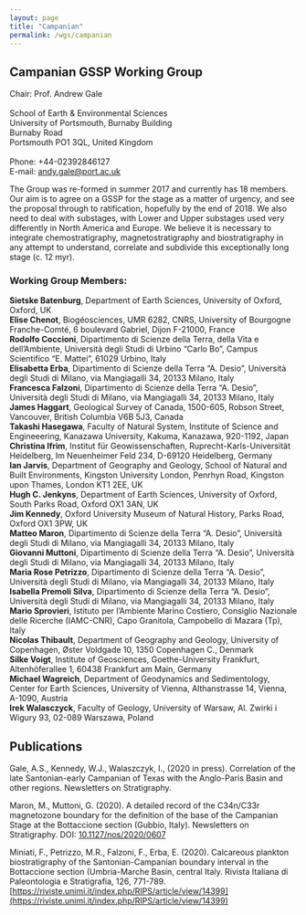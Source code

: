 ```yaml
---
layout: page
title: "Campanian"
permalink: /wgs/campanian
---
```

## Campanian GSSP Working Group

<div class="person-grid">
    <div class="person">
        <div>
            <img src="https://stratigraphy.org/subcommission-cretaceous/images/person-gale.jpg" alt="" />
        </div>
        <div class="contact-details">
            Chair: Prof. Andrew Gale<br />
            <br />
            School of Earth & Environmental Sciences<br />
            University of Portsmouth, Burnaby Building<br />
            Burnaby Road<br />
            Portsmouth PO1 3QL, United Kingdom<br />
            <br />
            Phone: +44-02392846127<br />
            E-mail: <a href="andy.gale@port.ac.uk">andy.gale@port.ac.uk</a>
        </div>
    </div>
</div>

The Group was re-formed in summer 2017 and currently has 18 members. Our aim is to agree on a GSSP for the stage as a matter of urgency, and see the proposal through to ratification, hopefully by the end of 2018. We also need to deal with substages, with Lower and Upper substages used very differently in North America and Europe. We believe it is necessary to integrate chemostratigraphy, magnetostratigraphy and biostratigraphy in any attempt to understand, correlate and subdivide this exceptionally long stage (c. 12 myr).

### Working Group Members:

**Sietske Batenburg**, Department of Earth Sciences, University of Oxford, Oxford, UK  
**Elise Chenot**, Biogéosciences, UMR 6282, CNRS, University of Bourgogne Franche-Comté, 6 boulevard Gabriel, Dijon F-21000, France  
**Rodolfo Coccioni**, Dipartimento di Scienze della Terra, della Vita e dell’Ambiente, Università degli Studi di Urbino “Carlo Bo”, Campus Scientifico “E. Mattei”, 61029 Urbino, Italy  
**Elisabetta Erba**, Dipartimento di Scienze della Terra “A. Desio”, Università degli Studi di Milano, via Mangiagalli 34, 20133 Milano, Italy  
**Francesca Falzoni**, Dipartimento di Scienze della Terra “A. Desio”, Università degli Studi di Milano, via Mangiagalli 34, 20133 Milano, Italy  
**James Haggart**, Geological Survey of Canada, 1500-605, Robson Street, Vancouver, British Columbia V6B 5J3, Canada  
**Takashi Hasegawa**, Faculty of Natural System, Institute of Science and Engineeering, Kanazawa University, Kakuma, Kanazawa, 920-1192, Japan  
**Christina Ifrim**, Institut für Geowissenschaften, Ruprecht-Karls-Universität Heidelberg, Im Neuenheimer Feld 234, D-69120 Heidelberg, Germany  
**Ian Jarvis**, Department of Geography and Geology, School of Natural and Built Environments, Kingston University London, Penrhyn Road, Kingston upon Thames, London KT1 2EE, UK  
**Hugh C. Jenkyns**, Department of Earth Sciences, University of Oxford, South Parks Road, Oxford OX1 3AN, UK  
**Jim Kennedy**, Oxford University Museum of Natural History, Parks Road, Oxford OX1 3PW, UK  
**Matteo Maron**, Dipartimento di Scienze della Terra “A. Desio”, Università degli Studi di Milano, via Mangiagalli 34, 20133 Milano, Italy  
**Giovanni Muttoni**, Dipartimento di Scienze della Terra “A. Desio”, Università degli Studi di Milano, via Mangiagalli 34, 20133 Milano, Italy  
**Maria Rose Petrizzo**, Dipartimento di Scienze della Terra “A. Desio”, Università degli Studi di Milano, via Mangiagalli 34, 20133 Milano, Italy  
**Isabella Premoli Silva**, Dipartimento di Scienze della Terra “A. Desio”, Università degli Studi di Milano, via Mangiagalli 34, 20133 Milano, Italy  
**Mario Sprovieri**, Istituto per l’Ambiente Marino Costiero, Consiglio Nazionale delle Ricerche (IAMC-CNR), Capo Granitola, Campobello di Mazara (Tp), Italy  
**Nicolas Thibault**, Department of Geography and Geology, University of Copenhagen, Øster Voldgade 10, 1350 Copenhagen C., Denmark  
**Silke Voigt**, Institute of Geosciences, Goethe-University Frankfurt, Altenhöferallee 1, 60438 Frankfurt am Main, Germany  
**Michael Wagreich**, Department of Geodynamics and Sedimentology, Center for Earth Sciences, University of Vienna, Althanstrasse 14, Vienna, A-1090, Austria  
**Irek Walasczyck**, Faculty of Geology, University of Warsaw, Al. Zwirki i Wigury 93, 02-089 Warszawa, Poland  

## Publications

Gale, A.S., Kennedy, W.J., Walaszczyk, I., (2020 in press). Correlation of the late Santonian-early Campanian of Texas with the Anglo-Paris Basin and other regions. Newsletters on Stratigraphy.

Maron, M., Muttoni, G. (2020). A detailed record of the C34n/C33r magnetozone boundary for the definition of the base of the Campanian Stage at the Bottaccione section (Gubbio, Italy). Newsletters on Stratigraphy. DOI: [10.1127/nos/2020/0607](https://doi.org/10.1127/nos/2020/0607)

Miniati, F., Petrizzo, M.R., Falzoni, F., Erba, E. (2020). Calcareous plankton biostratigraphy of the Santonian-Campanian boundary interval in the Bottaccione section (Umbria-Marche Basin, central Italy. Rivista Italiana di Paleontologia e Stratigrafia, 126, 771-789. [https://riviste.unimi.it/index.php/RIPS/article/view/14399](https://riviste.unimi.it/index.php/RIPS/article/view/14399)

<!--
### Older publications

Haggart, J.W., Graham, R. 2018. The crinoid Marsupites in the Upper Cretaceous Nanaimo Group, British Columbia: Resolution of the Santonian–Campanian boundary in the North Pacific Province. Cretaceous Research, 87, 277-295.
-->
